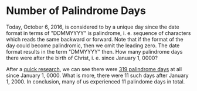 # Number of Palindrome Days

Today, October 6, 2016, is considered to by a unique day since the date format in terms of "DDMMYYYY" is palindrome, i. e. sequence of characters which reads the same backward or forward. Note that if the format of the day could become palindromic, then we omit the leading zero. The date format results in the term "DMMYYYY" then. How many palindrome days there were after the birth of Christ, i. e. since January 1, 0000?

After a [quick research](number_of_palindrome_days.R), we can see there were [319 palindrome days](palindrome_days.txt) at all since January 1, 0000. What is more, there were 11 such days after January 1, 2000. In conclusion, many of us experienced 11 palindome days in total.
